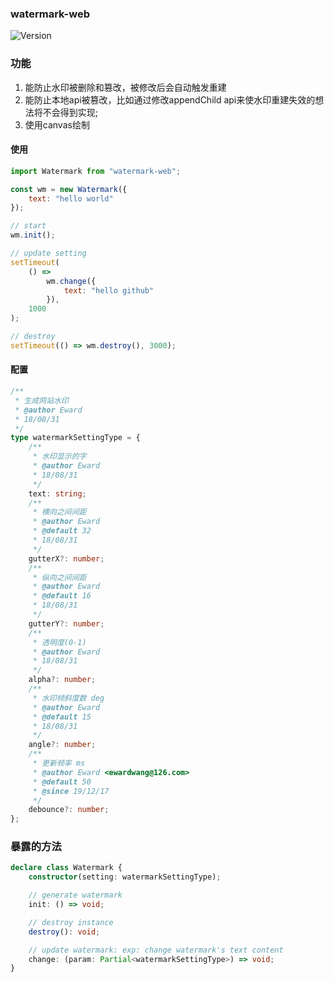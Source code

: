 ### watermark-web

![Version](https://img.shields.io/npm/v/watermark-web.svg)

### 功能

1. 能防止水印被删除和篡改，被修改后会自动触发重建
2. 能防止本地api被篡改，比如通过修改appendChild api来使水印重建失效的想法将不会得到实现;
3. 使用canvas绘制

#### 使用

```js
import Watermark from "watermark-web";

const wm = new Watermark({
    text: "hello world"
});

// start
wm.init();

// update setting
setTimeout(
    () =>
        wm.change({
            text: "hello github"
        }),
    1000
);

// destroy
setTimeout(() => wm.destroy(), 3000);
```

#### 配置

```typescript
/**
 * 生成网站水印
 * @author Eward
 * 18/08/31
 */
type watermarkSettingType = {
    /**
     * 水印显示的字
     * @author Eward
     * 18/08/31
     */
    text: string;
    /**
     * 横向之间间距
     * @author Eward
     * @default 32
     * 18/08/31
     */
    gutterX?: number;
    /**
     * 纵向之间间距
     * @author Eward
     * @default 16
     * 18/08/31
     */
    gutterY?: number;
    /**
     * 透明度(0-1)
     * @author Eward
     * 18/08/31
     */
    alpha?: number;
    /**
     * 水印倾斜度数 deg
     * @author Eward
     * @default 15
     * 18/08/31
     */
    angle?: number;
    /**
     * 更新频率 ms
     * @author Eward <ewardwang@126.com>
     * @default 50
     * @since 19/12/17
     */
    debounce?: number;
};
```

### 暴露的方法

```typescript
declare class Watermark {
    constructor(setting: watermarkSettingType);

    // generate watermark
    init: () => void;

    // destroy instance
    destroy(): void;

    // update watermark: exp: change watermark's text content
    change: (param: Partial<watermarkSettingType>) => void;
}
```

